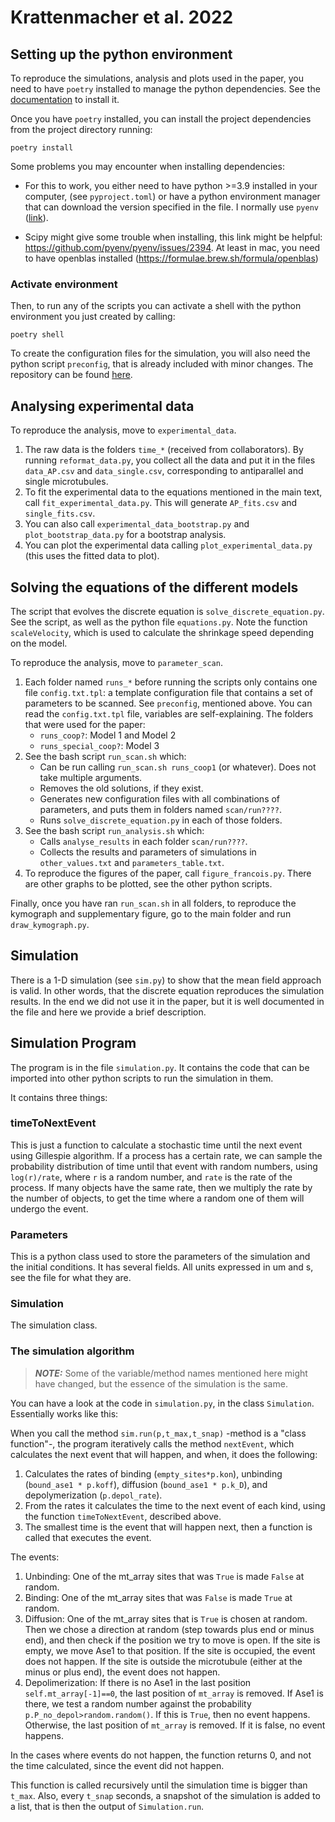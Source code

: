 # Krattenmacher et al. 2022

## Setting up the python environment

To reproduce the simulations, analysis and plots used in the paper, you need to have `poetry` installed to manage the python dependencies. See the [documentation](https://python-poetry.org/docs/master/) to install it.

Once you have `poetry` installed, you can install the project dependencies from the project directory running:

```
poetry install
```

Some problems you may encounter when installing dependencies:

* For this to work, you either need to have python >=3.9 installed in your computer, (see `pyproject.toml`) or have a python environment manager that can download the version specified in the file. I normally use `pyenv` ([link](https://github.com/pyenv/pyenv#installation)).

* Scipy might give some trouble when installing, this link might be helpful: https://github.com/pyenv/pyenv/issues/2394. At least in mac, you need to have openblas installed (https://formulae.brew.sh/formula/openblas)

### Activate environment

Then, to run any of the scripts you can activate a shell with the python environment you just created by calling:

```
poetry shell
```

To create the configuration files for the simulation, you will also need the python script `preconfig`, that is already included with minor changes. The repository can be found [here](https://github.com/nedelec/preconfig).

## Analysing experimental data

To reproduce the analysis, move to `experimental_data`.

1. The raw data is the folders `time_*` (received from collaborators). By running `reformat_data.py`, you collect all the data and put it in the files `data_AP.csv` and `data_single.csv`, corresponding to antiparallel and single microtubules.
2. To fit the experimental data to the equations mentioned in the main text, call `fit_experimental_data.py`. This will generate `AP_fits.csv` and `single_fits.csv`.
3. You can also call `experimental_data_bootstrap.py` and `plot_bootstrap_data.py` for a bootstrap analysis.
4. You can plot the experimental data calling `plot_experimental_data.py` (this uses the fitted data to plot).

## Solving the equations of the different models

The script that evolves the discrete equation is `solve_discrete_equation.py`. See the script, as well as the python file `equations.py`. Note the function `scaleVelocity`, which is used to calculate the shrinkage speed depending on the model.

To reproduce the analysis, move to `parameter_scan`.

1. Each folder named `runs_*` before running the scripts only contains one file `config.txt.tpl`: a template configuration file that contains a set of parameters to be scanned. See `preconfig`, mentioned above. You can read the `config.txt.tpl` file, variables are self-explaining. The folders that were used for the paper:
    * `runs_coop?`: Model 1 and Model 2
    * `runs_special_coop?`: Model 3
2. See the bash script `run_scan.sh` which:
    * Can be run calling `run_scan.sh runs_coop1` (or whatever). Does not take multiple arguments.
    * Removes the old solutions, if they exist.
    * Generates new configuration files with all combinations of parameters, and puts them in folders named `scan/run????`.
    * Runs `solve_discrete_equation.py` in each of those folders.
3. See the bash script `run_analysis.sh` which:
    * Calls `analyse_results` in each folder `scan/run????`.
    * Collects the results and parameters of simulations in `other_values.txt` and `parameters_table.txt`.
4. To reproduce the figures of the paper, call `figure_francois.py`. There are other graphs to be plotted, see the other python scripts.

Finally, once you have ran `run_scan.sh` in all folders, to reproduce the kymograph and supplementary figure, go to the main folder and run `draw_kymograph.py`.

## Simulation

There is a 1-D simulation (see `sim.py`) to show that the mean field approach is valid. In other words, that the discrete equation reproduces the simulation results. In the end we did not use it in the paper, but it is well documented in the file and here we provide a brief description.

## Simulation Program

The program is in the file `simulation.py`. It contains the code that can be imported into other python scripts to run the simulation in them.

It contains three things:

### timeToNextEvent

This is just a function to calculate a stochastic time until the next event using Gillespie algorithm. If a process has a certain rate, we can sample the probability distribution of time until that event with random numbers, using `log(r)/rate`, where `r` is a random number, and `rate` is the rate of the process. If many objects have the same rate, then we multiply the rate by the number of objects, to get the time where a random one of them will undergo the event.

### Parameters

This is a python class used to store the parameters of the simulation and the initial conditions. It has several fields. All units expressed in um and s, see the file for what they are.

### Simulation

The simulation class.

### The simulation algorithm

> **_NOTE:_** Some of the variable/method names mentioned here might have changed, but the essence of the simulation is the same.

You can have a look at the code in `simulation.py`, in the class `Simulation`.
Essentially works like this:

When you call the method `sim.run(p,t_max,t_snap)` -method is a "class function"-, the program iteratively calls the method `nextEvent`, which calculates the next event that will happen, and when, it does the following:

1. Calculates the rates of binding (`empty_sites*p.kon`), unbinding (`bound_ase1 * p.koff`), diffusion (`bound_ase1 * p.k_D`), and depolymerization (`p.depol_rate`).
2. From the rates it calculates the time to the next event of each kind, using the function `timeToNextEvent`, described above.
3. The smallest time is the event that will happen next, then a function is called that executes the event.

The events:

1. Unbinding: One of the mt_array sites that was `True` is made `False` at random.
2. Binding: One of the mt_array sites that was `False` is made `True` at random.
3. Diffusion: One of the mt_array sites that is `True` is chosen at random. Then we chose a direction at random (step towards plus end or minus end), and then check if the position we try to move is open. If the site is empty, we move Ase1 to that position. If the site is occupied, the event does not happen. If the site is outside the microtubule (either at the minus or plus end), the event does not happen.
4. Depolimerization: If there is no Ase1 in the last position `self.mt_array[-1]==0`, the last position of `mt_array` is removed. If Ase1 is there, we test a random number against the probability `p.P_no_depol>random.random()`. If this is `True`, then no event happens. Otherwise, the last position of `mt_array` is removed. If it is false, no event happens.

In the cases where events do not happen, the function returns 0, and not the time calculated, since the event did not happen. 

This function is called recursively until the simulation time is bigger than `t_max`. Also, every `t_snap` seconds, a snapshot of the simulation is added to a list, that is then the output of `Simulation.run`.


